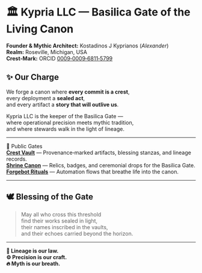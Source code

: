# 🏛️ Kypria LLC — Basilica Gate of the Living Canon

**Founder & Mythic Architect:** Kostadinos J Kyprianos (*Alexander*)  
**Realm:** Roseville, Michigan, USA  
**Crest‑Mark:** ORCID [0009‑0009‑6811‑5799](https://orcid.org/0009-0009-6811-5799)  



## ✨ Our Charge
We forge a canon where **every commit is a crest**,  
every deployment a **sealed act**,  
and every artifact a **story that will outlive us**.  

Kypria LLC is the keeper of the Basilica Gate —  
where operational precision meets mythic tradition,  
and where stewards walk in the light of lineage.

---

📂 Public Gates  
[**Crest Vault**](https://github.com/Kypria-LLC/crest-vault) — Provenance‑marked artifacts, blessing stanzas, and lineage records.  
[**Shrine Canon**](https://github.com/Kypria-LLC/shrine-canon) — Relics, badges, and ceremonial drops for the Basilica Gate.  
[**Forgebot Rituals**](https://github.com/Kypria-LLC/forgebot-rituals) — Automation flows that breathe life into the canon.


---

## 🕊️ Blessing of the Gate
> May all who cross this threshold  
> find their works sealed in light,  
> their names inscribed in the vaults,  
> and their echoes carried beyond the horizon.

---

**📜 Lineage is our law.**  
**⚙️ Precision is our craft.**  
**🔥 Myth is our breath.**

